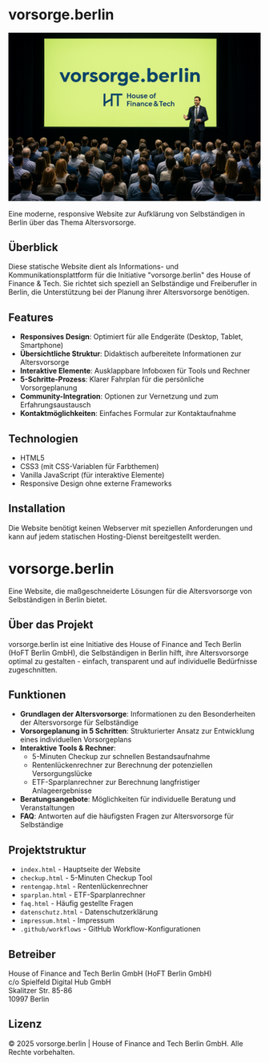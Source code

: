 # vorsorge.berlin

![vorsorge.berlin Logo](event.png)

Eine moderne, responsive Website zur Aufklärung von Selbständigen in Berlin über das Thema Altersvorsorge. 

## Überblick

Diese statische Website dient als Informations- und Kommunikationsplattform für die Initiative "vorsorge.berlin" des House of Finance & Tech. Sie richtet sich speziell an Selbständige und Freiberufler in Berlin, die Unterstützung bei der Planung ihrer Altersvorsorge benötigen.

## Features

- **Responsives Design**: Optimiert für alle Endgeräte (Desktop, Tablet, Smartphone)
- **Übersichtliche Struktur**: Didaktisch aufbereitete Informationen zur Altersvorsorge
- **Interaktive Elemente**: Ausklappbare Infoboxen für Tools und Rechner
- **5-Schritte-Prozess**: Klarer Fahrplan für die persönliche Vorsorgeplanung
- **Community-Integration**: Optionen zur Vernetzung und zum Erfahrungsaustausch
- **Kontaktmöglichkeiten**: Einfaches Formular zur Kontaktaufnahme

## Technologien

- HTML5
- CSS3 (mit CSS-Variablen für Farbthemen)
- Vanilla JavaScript (für interaktive Elemente)
- Responsive Design ohne externe Frameworks

## Installation

Die Website benötigt keinen Webserver mit speziellen Anforderungen und kann auf jedem statischen Hosting-Dienst bereitgestellt werden.

# vorsorge.berlin

Eine Website, die maßgeschneiderte Lösungen für die Altersvorsorge von Selbständigen in Berlin bietet.

## Über das Projekt

vorsorge.berlin ist eine Initiative des House of Finance and Tech Berlin (HoFT Berlin GmbH), die Selbständigen in Berlin hilft, ihre Altersvorsorge optimal zu gestalten - einfach, transparent und auf individuelle Bedürfnisse zugeschnitten.

## Funktionen

- **Grundlagen der Altersvorsorge**: Informationen zu den Besonderheiten der Altersvorsorge für Selbständige
- **Vorsorgeplanung in 5 Schritten**: Strukturierter Ansatz zur Entwicklung eines individuellen Vorsorgeplans
- **Interaktive Tools & Rechner**:
  - 5-Minuten Checkup zur schnellen Bestandsaufnahme
  - Rentenlückenrechner zur Berechnung der potenziellen Versorgungslücke
  - ETF-Sparplanrechner zur Berechnung langfristiger Anlageergebnisse
- **Beratungsangebote**: Möglichkeiten für individuelle Beratung und Veranstaltungen
- **FAQ**: Antworten auf die häufigsten Fragen zur Altersvorsorge für Selbständige

## Projektstruktur

- `index.html` - Hauptseite der Website
- `checkup.html` - 5-Minuten Checkup Tool
- `rentengap.html` - Rentenlückenrechner
- `sparplan.html` - ETF-Sparplanrechner
- `faq.html` - Häufig gestellte Fragen
- `datenschutz.html` - Datenschutzerklärung
- `impressum.html` - Impressum
- `.github/workflows` - GitHub Workflow-Konfigurationen

## Betreiber

House of Finance and Tech Berlin GmbH (HoFT Berlin GmbH)  
c/o Spielfeld Digital Hub GmbH  
Skalitzer Str. 85-86  
10997 Berlin

## Lizenz

© 2025 vorsorge.berlin | House of Finance and Tech Berlin GmbH. Alle Rechte vorbehalten.

